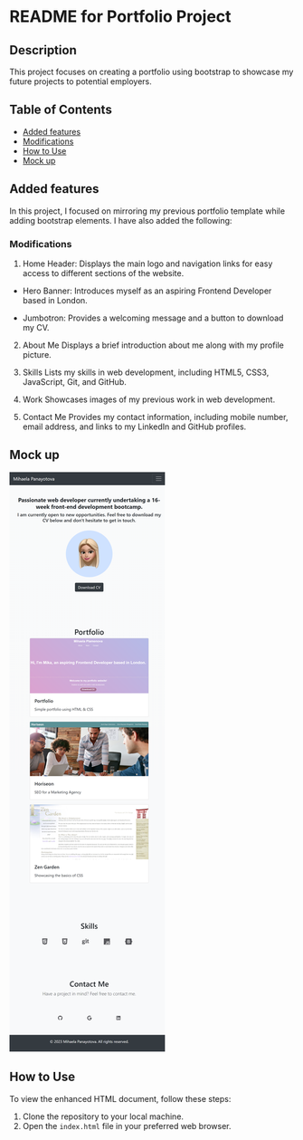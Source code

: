 # README for Portfolio Project

## Description

This project focuses on creating a portfolio using bootstrap to showcase my future projects to potential employers.  

## Table of Contents

* [Added features](#changes-made)
* [Modifications](#html-modifications)
* [How to Use](#how-to-use)
* [Mock up](#mock-up)


## Added features

In this project, I focused on mirroring my previous portfolio template while adding bootstrap elements. I have also added the following:

### Modifications

1. Home
Header: Displays the main logo and navigation links for easy access to different sections of the website.

- Hero Banner: Introduces myself as an aspiring Frontend Developer based in London.

- Jumbotron: Provides a welcoming message and a button to download my CV.

2. About Me
Displays a brief introduction about me along with my profile picture.

3. Skills
Lists my skills in web development, including HTML5, CSS3, JavaScript, Git, and GitHub.

4. Work
Showcases images of my previous work in web development.

5. Contact Me
Provides my contact information, including mobile number, email address, and links to my LinkedIn and GitHub profiles.

## Mock up  

![Screenshot](./images/screenshot%20(2).png)

## How to Use

To view the enhanced HTML document, follow these steps:
1. Clone the repository to your local machine.
2. Open the `index.html` file in your preferred web browser.
